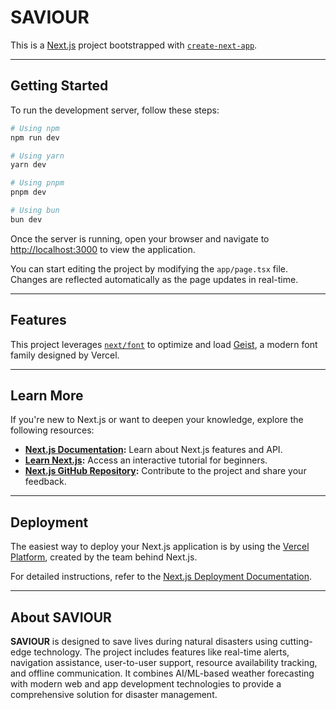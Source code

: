 # SAVIOUR

This is a [Next.js](https://nextjs.org) project bootstrapped with [`create-next-app`](https://nextjs.org/docs/app/api-reference/cli/create-next-app).

---

## Getting Started

To run the development server, follow these steps:

```bash
# Using npm
npm run dev

# Using yarn
yarn dev

# Using pnpm
pnpm dev

# Using bun
bun dev
```

Once the server is running, open your browser and navigate to [http://localhost:3000](http://localhost:3000) to view the application.

You can start editing the project by modifying the `app/page.tsx` file. Changes are reflected automatically as the page updates in real-time.

---

## Features

This project leverages [`next/font`](https://nextjs.org/docs/app/building-your-application/optimizing/fonts) to optimize and load [Geist](https://vercel.com/font), a modern font family designed by Vercel.

---

## Learn More

If you're new to Next.js or want to deepen your knowledge, explore the following resources:

- **[Next.js Documentation](https://nextjs.org/docs):** Learn about Next.js features and API.
- **[Learn Next.js](https://nextjs.org/learn):** Access an interactive tutorial for beginners.
- **[Next.js GitHub Repository](https://github.com/vercel/next.js):** Contribute to the project and share your feedback.

---

## Deployment

The easiest way to deploy your Next.js application is by using the [Vercel Platform](https://vercel.com/new?utm_medium=default-template&filter=next.js&utm_source=create-next-app&utm_campaign=create-next-app-readme), created by the team behind Next.js.

For detailed instructions, refer to the [Next.js Deployment Documentation](https://nextjs.org/docs/app/building-your-application/deploying).

---

## About SAVIOUR

**SAVIOUR** is designed to save lives during natural disasters using cutting-edge technology. The project includes features like real-time alerts, navigation assistance, user-to-user support, resource availability tracking, and offline communication. It combines AI/ML-based weather forecasting with modern web and app development technologies to provide a comprehensive solution for disaster management.

